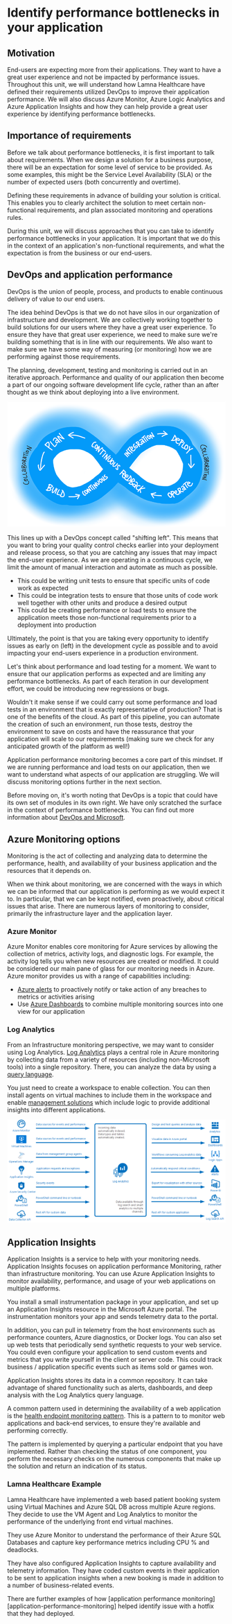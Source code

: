 # Identify performance bottlenecks in your application

## Motivation

End-users are expecting more from their applications. They want to have a great user experience and not be impacted by performance issues. Throughout this unit, we will understand how Lamna Healthcare have defined their requirements  utilized DevOps to improve their application performance. We will also discuss Azure Monitor, Azure Logic Analytics and Azure Application Insights and how they can help provide a great user experience by identifying performance bottlenecks.

## Importance of requirements

Before we talk about performance bottlenecks, it is first important to talk about requirements. When we design a solution for a business purpose, there will be an expectation for some level of service to be provided. As some examples, this might be the Service Level Availability (SLA) or the number of expected users (both concurrently and overtime).

Defining these requirements in advance of building your solution is critical. This enables you to clearly architect the solution to meet certain non-functional requirements, and plan associated monitoring and operations rules.

During this unit, we will discuss approaches that you can take to identify performance bottlenecks in your application. It is important that we do this in the context of an application's non-functional requirements, and what the expectation is from the business or our end-users.

## DevOps and application performance

DevOps is the union of people, process, and products to enable continuous delivery of value to our end users.

The idea behind DevOps is that we do not have silos in our organization of infrastructure and development. We are collectively working together to build solutions for our users where they have a great user experience. To ensure they have that great user experience, we need to make sure we're building something that is in line with our requirements. We also want to make sure we have some way of measuring (or monitoring) how we are performing against those requirements.

The planning, development, testing and monitoring is carried out in an iterative approach. Performance and quality of our application then become a part of our ongoing software development life cycle, rather than an after thought as we think about deploying into a live environment.

![DevOps Cycle](devops-cycle.png)

This lines up with a DevOps concept called "shifting left". This means that you want to bring your quality control checks earlier into your deployment and release process, so that you are catching any issues that may impact the end-user experience. As we are operating in a continuous cycle, we limit the amount of manual interaction and automate as much as possible.

* This could be writing unit tests to ensure that specific units of code work as expected
* This could be integration tests to ensure that those units of code work well together with other units and produce a desired output
* This could be creating performance or load tests to ensure the application meets those non-functional requirements prior to a deployment into production

Ultimately, the point is that you are taking every opportunity to identify issues as early on (left) in the development cycle as possible and to avoid impacting your end-users experience in a production environment.

Let's think about performance and load testing for a moment. We want to ensure that our application performs as expected and are limiting any performance bottlenecks. As part of each iteration in our development effort, we could be introducing new regressions or bugs.

Wouldn't it  make sense if we could carry out some performance and load tests in an environment that is exactly representative of production? That is one of the benefits of the cloud. As part of this pipeline, you can automate the creation of such an environment, run those tests, destroy the environment to save on costs and have the reassurance that your application will scale to our requirements (making sure we check for any anticipated growth of the platform as well!)

Application performance monitoring becomes a core part of this mindset. If we are running performance and load tests on our application, then we want to understand what aspects of our application are struggling. We will discuss monitoring options further in the next section.

Before moving on, it's worth noting that DevOps is a topic that could have its own set of modules in its own right. We have only scratched the surface in the context of performance bottlenecks. You can find out more information about [DevOps and Microsoft][devops-and-microsoft].

## Azure Monitoring options

Monitoring is the act of collecting and analyzing data to determine the performance, health, and availability of your business application and the resources that it depends on.

When we think about monitoring, we are concerned with the ways in which we can be informed that our application is performing as we would expect it to. In particular, that we can be kept notified, even proactively, about critical issues that arise. There are numerous layers of monitoring to consider, primarily the infrastructure layer and the application layer.

### Azure Monitor

Azure Monitor enables core monitoring for Azure services by allowing the collection of metrics, activity logs, and diagnostic logs. For example, the activity log tells you when new resources are created or modified. It could be considered our main pane of glass for our monitoring needs in Azure. Azure monitor provides us with a range of capabilities including:

* [Azure alerts][azure-alerts] to proactively notify or take action of any breaches to metrics or activities arising
* Use [Azure Dashboards][azure-dashboards] to combine multiple monitoring sources into one view for our application

### Log Analytics

From an Infrastructure monitoring perspective, we may want to consider using Log Analytics. [Log Analytics][log-analytics] plays a central role in Azure monitoring by collecting data from a variety of resources (including non-Microsoft tools) into a single repository. There, you can analyze the data by using a [query language][log-analytics-query-language].

You just need to create a workspace to enable collection. You can then install agents on virtual machines to include them in the workspace and enable [management solutions][log-analytics-management-solutions] which include logic to provide additional insights into different applications.

![Log Analytics Sources](log-analytics.png)

## Application Insights

Application Insights is a service to help with your monitoring needs. Application Insights focuses on application performance Monitoring, rather than infrastructure monitoring. You can use Azure Application Insights to monitor availability, performance, and usage of your web applications on multiple platforms.

You install a small instrumentation package in your application, and set up an Application Insights resource in the Microsoft Azure portal. The instrumentation monitors your app and sends telemetry data to the portal.

In addition, you can pull in telemetry from the host environments such as performance counters, Azure diagnostics, or Docker logs. You can also set up web tests that periodically send synthetic requests to your web service. You could even configure your application to send custom events and metrics that you write yourself in the client or server code. This could track business / application specific events such as items sold or games won.

Application Insights stores its data in a common repository. It can take advantage of shared functionality such as alerts, dashboards, and deep analysis with the Log Analytics query language.

A common pattern used in determining the availability of a web application is the [health endpoint monitoring pattern][health-endpoint-monitoring-pattern]. This is a pattern to to monitor web applications and back-end services, to ensure they're available and performing correctly.

The pattern is implemented by querying a particular endpoint that you have implemented. Rather than checking the status of one component, you perform the necessary checks on the numerous components that make up the solution  and return an indication of its status.

### Lamna Healthcare Example

Lamna Healthcare have implemented a web based patient booking system using Virtual Machines and Azure SQL DB across multiple Azure regions. They decide to use the VM Agent and Log Analytics to monitor the performance of the underlying front end virtual machines.

They use Azure Monitor to understand the performance of their Azure SQL Databases and capture key performance metrics including CPU % and deadlocks.

They have also configured Application Insights to capture availability and telemetry information. They have coded custom events in their application to be sent to application insights when a new booking is made in addition to a number of business-related events.

There are further examples of how [application performance monitoring][application-performance-monitoring] helped identify issue with a hotfix that they had deployed.

<!-- links -->
[azure-alerts]: https://docs.microsoft.com/en-us/azure/monitoring-and-diagnostics/monitor-quick-audit-notify-action-in-subscription
[azure-dashboards]: https://docs.microsoft.com/en-us/azure/azure-portal/azure-portal-dashboards
[devops-and-microsoft]: 
https://visualstudio.microsoft.com/devops/
[health-endpoint-monitoring-pattern]: https://docs.microsoft.com/en-us/azure/architecture/patterns/health-endpoint-monitoring
[log-analytics]: https://docs.microsoft.com/en-gb/azure/log-analytics/log-analytics-overview
[log-analytics-query-language]: https://docs.loganalytics.io/docs/Learn/Getting-Started/Getting-started-with-the-Analytics-portal
[log-analytics-management-solutions]: https://docs.microsoft.com/en-gb/azure/monitoring/monitoring-solutions?toc=%2fazure%2flog-analytics%2ftoc.json